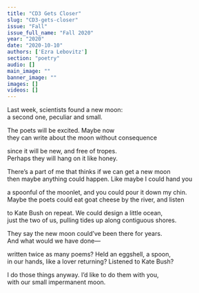 ```yaml
---
title: "CD3 Gets Closer"
slug: "CD3-gets-closer"
issue: "Fall"
issue_full_name: "Fall 2020"
year: "2020"
date: "2020-10-10"
authors: ['Ezra Lebovitz']
section: "poetry"
audio: []
main_image: ""
banner_image: ""
images: []
videos: []
---
```



Last week, scientists found a new moon:  
a second one, peculiar and small.  

The poets will be excited. Maybe now  
they can write about the moon without consequence  
  
since it will be new, and free of tropes.  
Perhaps they will hang on it like honey.  
  
There’s a part of me that thinks if we can get a new moon  
then maybe anything could happen. Like maybe I could hand you  
  
a spoonful of the moonlet, and you could pour it down my chin.  
Maybe the poets could eat goat cheese by the river, and listen  
  
to Kate Bush on repeat. We could design a little ocean,  
just the two of us, pulling tides up along contiguous shores.  
  
They say the new moon could’ve been there for years.  
And what would we have done—  
  
written twice as many poems? Held an eggshell, a spoon,  
in our hands, like a lover returning? Listened to Kate Bush?  
  
I do those things anyway. I’d like to do them with you,  
with our small impermanent moon.  
